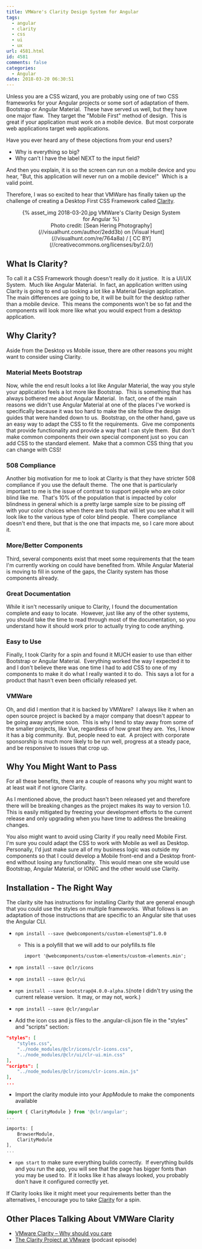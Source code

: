 ```yaml
---
title: VMWare's Clarity Design System for Angular
tags:
  - angular
  - clarity
  - css
  - ui
  - ux
url: 4581.html
id: 4581
comments: false
categories:
  - Angular
date: 2018-03-20 06:30:51
---
```


Unless you are a CSS wizard, you are probably using one of two CSS frameworks for your Angular projects or some sort of adaptation of them.  Bootstrap or Angular Material.  These have served us well, but they have one major flaw.  They target the "Mobile First" method of design.  This is great if your application must work on a mobile device.  But most corporate web applications target web applications.

Have you ever heard any of these objections from your end users?

* Why is everything so big?
* Why can't I have the label NEXT to the input field?

And then you explain, it is so the screen can run on a mobile device and you hear, "But, this application will never run on a mobile device!"  Which is a valid point. 

Therefore, I was so excited to hear that VMWare has finally taken up the challenge of creating a Desktop First CSS Framework called [Clarity](//vmware.github.io/clarity/). 

<figure style="text-align: center">
{% asset_img 2018-03-20.jpg VMWare&#39;s Clarity Design System for Angular %}<figcaption>Photo credit: [Sean Hering Photography](//visualhunt.com/author/2edd3b) on [Visual Hunt](//visualhunt.com/re/764a8a) / [ CC BY](//creativecommons.org/licenses/by/2.0/)</figcaption>
 </figure> 

<!-- more -->

What Is Clarity?
----------------

To call it a CSS Framework though doesn't really do it justice.  It is a UI/UX System.  Much like Angular Material.  In fact, an application written using Clarity is going to end up looking a lot like a Material Design application.  The main differences are going to be, it will be built for the desktop rather than a mobile device.  This means the components won't be so fat and the components will look more like what you would expect from a desktop application.

Why Clarity?
------------

Aside from the Desktop vs Mobile issue, there are other reasons you might want to consider using Clarity.

### Material Meets Bootstrap

Now, while the end result looks a lot like Angular Material, the way you style your application feels a lot more like Bootstrap.  This is something that has always bothered me about Angular Material.  In fact, one of the main reasons we didn't use Angular Material at one of the places I've worked is specifically because it was too hard to make the site follow the design guides that were handed down to us.  Bootstrap, on the other hand, gave us an easy way to adapt the CSS to fit the requirements.  Give me components that provide functionality and provide a way that I can style them.  But don't make common components their own special component just so you can add CSS to the standard element.  Make that a common CSS thing that you can change with CSS!

### 508 Compliance

Another big motivation for me to look at Clarity is that they have stricter 508 compliance if you use the default theme.  The one that is particularly important to me is the issue of contrast to support people who are color blind like me.  That's 10% of the population that is impacted by color blindness in general which is a pretty large sample size to be pissing off with your color choices when there are tools that will let you see what it will look like to the various type of color blind people.  There compliance doesn't end there, but that is the one that impacts me, so I care more about it.

### More/Better Components

Third, several components exist that meet some requirements that the team I'm currently working on could have benefited from. While Angular Material is moving to fill in some of the gaps, the Clarity system has those components already.

### Great Documentation

While it isn't necessarily unique to Clarity, I found the documentation complete and easy to locate.  However, just like any of the other systems, you should take the time to read through most of the documentation, so you understand how it should work prior to actually trying to code anything.

### Easy to Use

Finally, I took Clarity for a spin and found it MUCH easier to use than either Bootstrap or Angular Material.  Everything worked the way I expected it to and I don't believe there was one time I had to add CSS to one of my components to make it do what I really wanted it to do.  This says a lot for a product that hasn't even been officially released yet.

### VMWare

Oh, and did I mention that it is backed by VMWare?  I always like it when an open source project is backed by a major company that doesn't appear to be going away anytime soon.  This is why I tend to stay away from some of the smaller projects, like Vue, regardless of how great they are.  Yes, I know it has a big community.  But, people need to eat.  A project with corporate sponsorship is much more likely to be run well, progress at a steady pace, and be responsive to issues that crop up.

Why You Might Want to Pass
--------------------------

For all these benefits, there are a couple of reasons why you might want to at least wait if not ignore Clarity. 

As I mentioned above, the product hasn't been released yet and therefore there will be breaking changes as the project makes its way to version 1.0.  This is easily mitigated by freezing your development efforts to the current release and only upgrading when you have time to address the breaking changes. 

You also might want to avoid using Clarity if you really need Mobile First.  I'm sure you could adapt the CSS to work with Mobile as well as Desktop.  Personally, I'd just make sure all of my business logic was outside my components so that I could develop a Mobile front-end and a Desktop front-end without losing any functionality.  This would mean one site would use Bootstrap, Angular Material, or IONIC and the other would use Clarity.

Installation - The Right Way
----------------------------

The clarity site has instructions for installing Clarity that are general enough that you could use the styles on multiple frameworks.  What follows is an adaptation of those instructions that are specific to an Angular site that uses the Angular CLI.

* `npm install --save @webcomponents/custom-elements@^1.0.0`
    * This is a polyfill that we will add to our polyfills.ts file
        
        `import '@webcomponents/custom-elements/custom-elements.min';`
        
* `npm install --save @clr/icons`
* `npm install --save @clr/ui`
* `npm install --save bootstrap@4.0.0-alpha.5`(note I didn't try using the current release version.  It may, or may not, work.)
* `npm install --save @clr/angular`
* Add the icon css and js files to the .angular-cli.json file in the "styles" and "scripts" section:

``` json    
"styles": [
    "styles.css",
    "../node_modules/@clr/icons/clr-icons.css",
    "../node_modules/@clr/ui/clr-ui.min.css"
],
"scripts": [
    "../node_modules/@clr/icons/clr-icons.min.js"
],
...
```
    
* Import the clarity module into your AppModule to make the components available

``` typescript    
import { ClarityModule } from '@clr/angular';
...

imports: [
    BrowserModule,
    ClarityModule
],
...
```
    
* `npm start` to make sure everything builds correctly.  If everything builds and you run the app, you will see that the page has bigger fonts than you may be used to.  If it looks like it has always looked, you probably don't have it configured correctly yet.

If Clarity looks like it might meet your requirements better than the alternatives, I encourage you to take [Clarity](//vmware.github.io/clarity/) for a spin.

Other Places Talking About VMWare Clarity
-----------------------------------------

* [VMware Clarity – Why should you care](//www.starwindsoftware.com/blog/vmware-clarity-why-should-you-care)
* [The Clarity Project at VMware](//devchat.tv/adv-in-angular/aia-172-clarity-project-vmware-eudes-petonnet-vincent-matt-hippely) (podcast episode)
